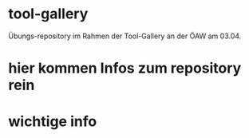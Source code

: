 # tool-gallery
Übungs-repository im Rahmen der Tool-Gallery an der ÖAW am 03.04.
# hier kommen Infos zum repository rein 

# wichtige info 
